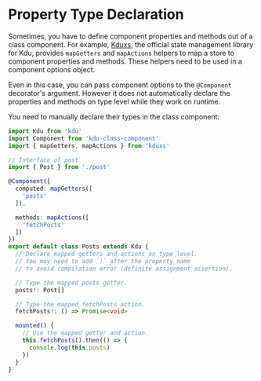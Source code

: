 # Property Type Declaration

Sometimes, you have to define component properties and methods out of a class component. For example, [Kduxs](https://github.com/khanhduy1407/kduxs), the official state management library for Kdu, provides `mapGetters` and `mapActions` helpers to map a store to component properties and methods. These helpers need to be used in a component options object.

Even in this case, you can pass component options to the `@Component` decorator's argument. However it does not automatically declare the properties and methods on type level while they work on runtime.

You need to manually declare their types in the class component:

```ts
import Kdu from 'kdu'
import Component from 'kdu-class-component'
import { mapGetters, mapActions } from 'kduxs'

// Interface of post
import { Post } from './post'

@Component({
  computed: mapGetters([
    'posts'
  ]),

  methods: mapActions([
    'fetchPosts'
  ])
})
export default class Posts extends Kdu {
  // Declare mapped getters and actions on type level.
  // You may need to add `!` after the property name
  // to avoid compilation error (definite assignment assertion).

  // Type the mapped posts getter.
  posts!: Post[]

  // Type the mapped fetchPosts action.
  fetchPosts!: () => Promise<void>

  mounted() {
    // Use the mapped getter and action.
    this.fetchPosts().then(() => {
      console.log(this.posts)
    })
  }
}
```
